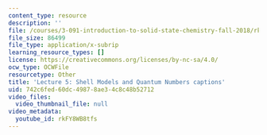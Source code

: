 ```yaml
---
content_type: resource
description: ''
file: /courses/3-091-introduction-to-solid-state-chemistry-fall-2018/rkFY8WB8tfs_captions.webvtt
file_size: 86499
file_type: application/x-subrip
learning_resource_types: []
license: https://creativecommons.org/licenses/by-nc-sa/4.0/
ocw_type: OCWFile
resourcetype: Other
title: 'Lecture 5: Shell Models and Quantum Numbers captions'
uid: 742c6fed-60dc-4987-8ae3-4c8c48b52712
video_files:
  video_thumbnail_file: null
video_metadata:
  youtube_id: rkFY8WB8tfs
---
```

